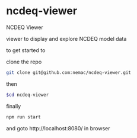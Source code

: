 # ncdeq-viewer
NCDEQ Viewer

viewer to display and explore NCDEQ model data

to get started to

clone the repo
```bash
git clone git@github.com:nemac/ncdeq-viewer.git
```

then
```bash
$cd ncdeq-viewer
```

finally
```bash
npm run start
```

and goto http://localhost:8080/ in browser

